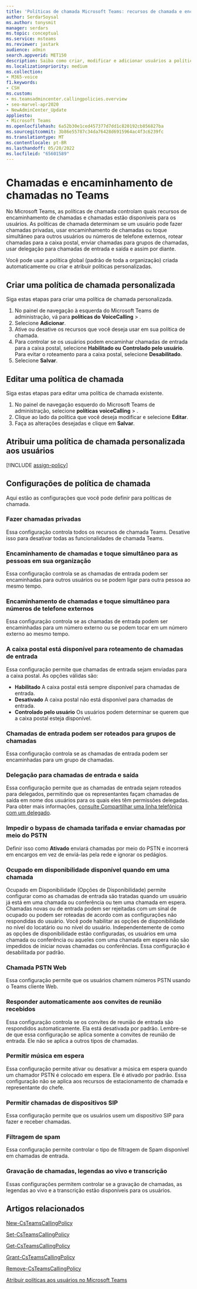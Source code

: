 ```yaml
---
title: 'Políticas de chamada Microsoft Teams: recursos de chamada e encaminhamento de chamadas'
author: SerdarSoysal
ms.author: tonysmit
manager: serdars
ms.topic: conceptual
ms.service: msteams
ms.reviewer: jastark
audience: admin
search.appverid: MET150
description: Saiba como criar, modificar e adicionar usuários a políticas de chamada personalizadas no Microsoft Teams, bem como várias configurações de política de chamada.
ms.localizationpriority: medium
ms.collection:
- M365-voice
f1.keywords:
- CSH
ms.custom:
- ms.teamsadmincenter.callingpolicies.overview
- seo-marvel-apr2020
- NewAdminCenter_Update
appliesto:
- Microsoft Teams
ms.openlocfilehash: 6a52b30e1ced457377d7dd1c820192cb856827ba
ms.sourcegitcommit: 3b86e55787c34da76428d6915964ac4f3c6239fc
ms.translationtype: MT
ms.contentlocale: pt-BR
ms.lasthandoff: 05/20/2022
ms.locfileid: "65601589"
---
```

# <a name="calling-and-call-forwarding-in-teams"></a>Chamadas e encaminhamento de chamadas no Teams

No Microsoft Teams, as políticas de chamada controlam quais recursos de encaminhamento de chamadas e chamadas estão disponíveis para os usuários. As políticas de chamada determinam se um usuário pode fazer chamadas privadas, usar encaminhamento de chamadas ou toque simultâneo para outros usuários ou números de telefone externos, rotear chamadas para a caixa postal, enviar chamadas para grupos de chamadas, usar delegação para chamadas de entrada e saída e assim por diante.

Você pode usar a política global (padrão de toda a organização) criada automaticamente ou criar e atribuir políticas personalizadas.

## <a name="create-a-custom-calling-policy"></a>Criar uma política de chamada personalizada

Siga estas etapas para criar uma política de chamada personalizada.

1. No painel de navegação à esquerda do Microsoft Teams de administração, vá para **políticas do** **VoiceCalling** > .
2. Selecione **Adicionar**.
3. Ative ou desative os recursos que você deseja usar em sua política de chamada.
4. Para controlar se os usuários podem encaminhar chamadas de entrada para a caixa postal, selecione **Habilitado ou** **Controlado pelo usuário**. Para evitar o roteamento para a caixa postal, selecione **Desabilitado**.
5. Selecione **Salvar**.

## <a name="edit-a-calling-policy"></a>Editar uma política de chamada

Siga estas etapas para editar uma política de chamada existente.

1. No painel de navegação esquerdo do Microsoft Teams de administração, selecione **políticas** **voiceCalling** > .
2. Clique ao lado da política que você deseja modificar e selecione **Editar**.
3. Faça as alterações desejadas e clique em **Salvar**.

## <a name="assign-a-custom-calling-policy-to-users"></a>Atribuir uma política de chamada personalizada aos usuários

[!INCLUDE [assign-policy](includes/assign-policy.md)]

## <a name="calling-policy-settings"></a>Configurações de política de chamada

Aqui estão as configurações que você pode definir para políticas de chamada.

### <a name="make-private-calls"></a>Fazer chamadas privadas

Essa configuração controla todos os recursos de chamada Teams. Desative isso para desativar todas as funcionalidades de chamada Teams.

### <a name="call-forwarding-and-simultaneous-ringing-to-people-in-your-organization"></a>Encaminhamento de chamadas e toque simultâneo para as pessoas em sua organização

Essa configuração controla se as chamadas de entrada podem ser encaminhadas para outros usuários ou se podem ligar para outra pessoa ao mesmo tempo.

### <a name="call-forwarding-and-simultaneous-ringing-to-external-phone-numbers"></a>Encaminhamento de chamadas e toque simultâneo para números de telefone externos

Essa configuração controla se as chamadas de entrada podem ser encaminhadas para um número externo ou se podem tocar em um número externo ao mesmo tempo.

### <a name="voicemail-is-available-for-routing-inbound-calls"></a>A caixa postal está disponível para roteamento de chamadas de entrada

Essa configuração permite que chamadas de entrada sejam enviadas para a caixa postal. As opções válidas são:

- **Habilitado** A caixa postal está sempre disponível para chamadas de entrada.
- **Desativado**  A caixa postal não está disponível para chamadas de entrada.
- **Controlado pelo usuário** Os usuários podem determinar se querem que a caixa postal esteja disponível.

### <a name="inbound-calls-can-be-routed-to-call-groups"></a>Chamadas de entrada podem ser roteados para grupos de chamadas

Essa configuração controla se as chamadas de entrada podem ser encaminhadas para um grupo de chamadas.

### <a name="delegation-for-inbound-and-outbound-calls"></a>Delegação para chamadas de entrada e saída

Essa configuração permite que as chamadas de entrada sejam roteados para delegados, permitindo que os representantes façam chamadas de saída em nome dos usuários para os quais eles têm permissões delegadas. Para obter mais informações, [consulte Compartilhar uma linha telefônica com um delegado](https://support.office.com/article/share-a-phone-line-with-a-delegate-16307929-a51f-43fc-8323-3b1bf115e5a8).

### <a name="prevent-toll-bypass-and-send-calls-through-the-pstn"></a>Impedir o bypass de chamada tarifada e enviar chamadas por meio do PSTN

Definir isso como **Ativado** enviará chamadas por meio do PSTN e incorrerá em encargos em vez de enviá-las pela rede e ignorar os pedágios.

### <a name="busy-on-busy-is-available-when-in-a-call"></a>Ocupado em disponibilidade disponível quando em uma chamada

Ocupado em Disponibilidade (Opções de Disponibilidade) permite configurar como as chamadas de entrada são tratadas quando um usuário já está em uma chamada ou conferência ou tem uma chamada em espera. Chamadas novas ou de entrada podem ser rejeitadas com um sinal de ocupado ou podem ser roteadas de acordo com as configurações não respondidas do usuário. Você pode habilitar as opções de disponibilidade no nível do locatário ou no nível do usuário. Independentemente de como as opções de disponibilidade estão configuradas, os usuários em uma chamada ou conferência ou aqueles com uma chamada em espera não são impedidos de iniciar novas chamadas ou conferências. Essa configuração é desabilitada por padrão.

### <a name="web-pstn-calling"></a>Chamada PSTN Web

Essa configuração permite que os usuários chamem números PSTN usando o Teams cliente Web.

### <a name="automatically-answer-incoming-meeting-invites"></a>Responder automaticamente aos convites de reunião recebidos

Essa configuração controla se os convites de reunião de entrada são respondidos automaticamente. Ela está desativada por padrão. Lembre-se de que essa configuração se aplica somente a convites de reunião de entrada. Ele não se aplica a outros tipos de chamadas.

### <a name="allow-music-on-hold"></a>Permitir música em espera

Essa configuração permite ativar ou desativar a música em espera quando um chamador PSTN é colocado em espera. Ele é ativado por padrão. Essa configuração não se aplica aos recursos de estacionamento de chamada e representante do chefe.

### <a name="allow-sip-devices-calling"></a>Permitir chamadas de dispositivos SIP

Essa configuração permite que os usuários usem um dispositivo SIP para fazer e receber chamadas.

### <a name="spam-filtering"></a>Filtragem de spam

Essa configuração permite controlar o tipo de filtragem de Spam disponível em chamadas de entrada.

### <a name="call-recording-live-captions-and-transcription"></a>Gravação de chamadas, legendas ao vivo e transcrição

Essas configurações permitem controlar se a gravação de chamadas, as legendas ao vivo e a transcrição estão disponíveis para os usuários.

## <a name="related-articles"></a>Artigos relacionados

[New-CsTeamsCallingPolicy](/powershell/module/skype/new-csteamscallingpolicy)

[Set-CsTeamsCallingPolicy](/powershell/module/skype/set-csteamscallingpolicy)

[Get-CsTeamsCallingPolicy](/powershell/module/skype/get-csteamscallingpolicy)

[Grant-CsTeamsCallingPolicy](/powershell/module/skype/grant-csteamscallingpolicy)

[Remove-CsTeamsCallingPolicy](/powershell/module/skype/remove-csteamscallingpolicy)

[Atribuir políticas aos usuários no Microsoft Teams](policy-assignment-overview.md)
